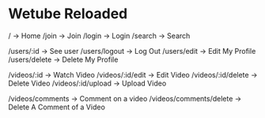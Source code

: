 # Wetube Reloaded

/ -> Home
/join -> Join
/login -> Login
/search -> Search

/users/:id -> See user
/users/logout -> Log Out
/users/edit -> Edit My Profile
/users/delete -> Delete My Profile

/videos/:id -> Watch Video
/videos/:id/edit -> Edit Video
/videos/:id/delete -> Delete Video
/videos/:id/upload -> Upload Video


/videos/comments -> Comment on a video
/videos/comments/delete -> Delete A Comment of a Video